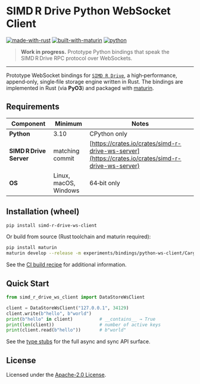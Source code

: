 # SIMD R Drive Python WebSocket Client

[![made-with-rust](https://img.shields.io/badge/Made%20with-Rust-black?logo=Rust)](https://www.rust-lang.org)
[![built-with-maturin](https://img.shields.io/badge/Built%20with-maturin-orange)](https://github.com/PyO3/maturin)
[![python](https://img.shields.io/badge/Python-3.10%2B-blue?logo=python)](https://www.python.org)

> **Work in progress.** Prototype Python bindings that speak the
> SIMD R Drive RPC protocol over WebSockets.

---

Prototype WebSocket bindings for [`SIMD R Drive`](https://crates.io/crates/simd-r-drive),
a high‑performance, append‑only, single‑file storage engine written in Rust.
The bindings are implemented in Rust (via **PyO3**) and packaged with
[maturin](https://github.com/PyO3/maturin).

## Requirements

| Component               | Minimum               | Notes                                                                                              |
| ----------------------- | --------------------- | -------------------------------------------------------------------------------------------------- |
| **Python**              | 3.10                  | CPython only                                                                                       |
| **SIMD R Drive Server** | matching commit       | [https://crates.io/crates/simd-r-drive-ws-server](https://crates.io/crates/simd-r-drive-ws-server) |
| **OS**                  | Linux, macOS, Windows | 64‑bit only                                                                                        |

## Installation (wheel)

```bash
pip install simd-r-drive-ws-client
```

Or build from source (Rust toolchain and maturin required):

```bash
pip install maturin
maturin develop --release -m experiments/bindings/python-ws-client/Cargo.toml
```

See the [CI build recipe](https://github.com/jzombie/rust-simd-r-drive/blob/main/.github/workflows/python-net-release.yml) for additional information.

## Quick Start

```python
from simd_r_drive_ws_client import DataStoreWsClient

client = DataStoreWsClient("127.0.0.1", 34129)
client.write(b"hello", b"world")
print(b"hello" in client)          # __contains__ → True
print(len(client))                 # number of active keys
print(client.read(b"hello"))       # b"world"
```

See the [type stubs](https://github.com/jzombie/rust-simd-r-drive/blob/main/experiments/bindings/python-ws-client/simd_r_drive_ws_client/simd_r_drive_ws_client.pyi)
for the full async and sync API surface.


## License

Licensed under the [Apache-2.0 License](https://github.com/jzombie/rust-simd-r-drive/blob/main/experiments/bindings/python-ws-client/LICENSE).
